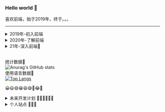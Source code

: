 ### Hello world 👋

喜欢前端，始于2019年，终于。。。

***

<details>
<summary>
2019年-初入前端
</summary>

- 前端三大金刚 JavaScript/HTML5/css 基础
- jQuery
- PHP 基础
- MySQL 基础
- 做了一个自己的网站，技术栈为前端jQuery+后端php

</details>

<details>
<summary>
2020年-了解前端
</summary>

- thinkPHP3.2
- vue2.0全家桶
- 学了点react
- nuxt.js
- 花了几个月时间重写了上一年做的那个网站技术栈改为前端vue3.0+nuxt.js后端thinkPHP3.2
- Redis
- Nginx
- python学了点皮毛，包括框架Django，但是环境太难搭学到勉强把教程看了，没有实践过。
- 看了几本图书，主要是三体
- 熟练使用Git版本管理工具
- 熟练使用typeScript
- 熟练使用webpack等前端构建工具
- 用layabox+typescript开发小游戏
- 做了6，7款小游戏。

</details>

<details>
<summary>
21年-深入前端🚀
</summary>

- 看几本图书，多抽点时间学习，锻炼身体。
- 学习js的各个细节。
- 看书@红宝书
- 看书@深入浅出node.js
- 看书@你不知道的JavaScript上中卷
- 看书@学习JavaScript数据结构与算法
- 看书@JavaScript设计模式与开发实践
- 看书@css揭秘
- 复习正则表达式+看书@学习正则表达式
- 学习tcp/ip协议族，了解基础就行
- 💪💪💪

</details>

<br/>统计数据🔻</br>
![Anurag's GitHub stats](https://github-readme-stats.vercel.app/api?username=yayaluoya&theme=blueberry&show_icons=true)
<br/>使用语言数据🔻</br>
[![Top Langs](https://github-readme-stats.vercel.app/api/top-langs/?username=yayaluoya&layout=compact)](https://github.com/yayaluoya)


😀😃😄😁😆😅🤣😂🙂

<details>
<summary>
未来开发计划 🏳️‍🌈🏳️‍🌈🏳️‍🌈
</summary>
  
- yayaluoya的博客 ⚪
  
  记录自己日常的开发生活，一个静态博客，编辑器在本地，编辑完了就传到服务器的仓库里面就OK了，本身就是一个git仓库，所有东西都存在git仓库里面。

- 弹幕日记 ⚪

  通过弹幕的形式来显示阅读日记，并且用类似版本管理的思想来管理日记，写了就不能更改了，即使改了也只是新加一个版本而已。

- 花样学习 ⚪

  分享很多方便学习的工具，便签啥的，让学习更加轻松，多样化。
  
</details>

<details>
<summary>
个人站点 🍭🍭🍭
</summary>
  
- 站搜搜 🟢
  
  一个非常方便的导航网站，zhansousou.com。
  
</details>
